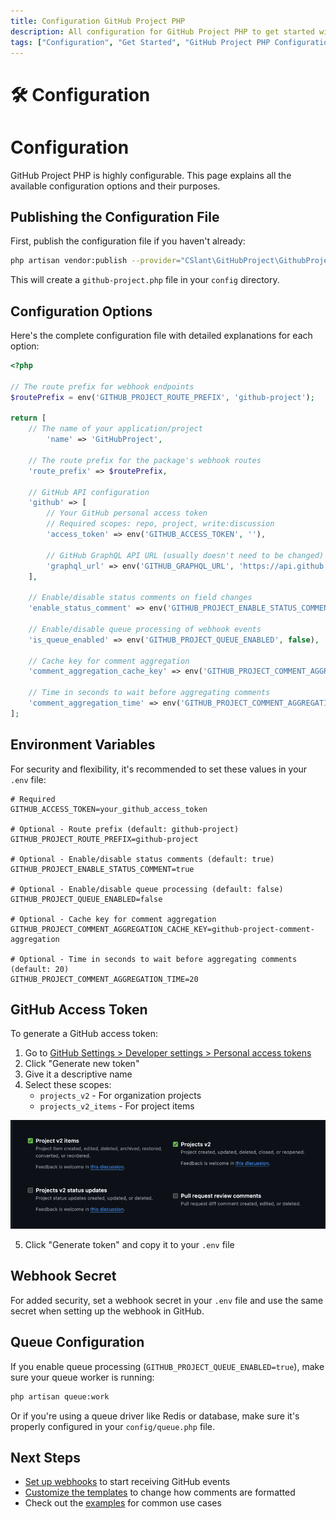 ```yaml
---
title: Configuration GitHub Project PHP
description: All configuration for GitHub Project PHP to get started with it. Create interactions, set up the environment, and get the package ready for use.
tags: ["Configuration", "Get Started", "GitHub Project PHP Configuration", "Create Interactions", "Environment Setup", "GitHub Project PHP", "GitHub Project PHP Started"]
---
```


<head>
  <meta name="robots" content="index,follow" />
  <meta name="author" content="CSlant" />
  <meta name="generator" content="Docusaurus" />
  <meta name="theme-color" content="#2e8555" />
  
  <link rel="canonical" href="https://docs.cslant.com/github-project-php/getting-started/configuration" />
  
  <meta property="og:title" content="Configuration GitHub Project PHP" />
  <meta property="og:description" content="All configuration for GitHub Project PHP to get started with it. Create interactions, set up the environment, and get the package ready for use." />
  <meta property="og:type" content="article" />
  <meta property="og:url" content="https://docs.cslant.com/github-project-php/getting-started/configuration" />
  <meta property="og:site_name" content="GitHub Project PHP Documentation" />
  <meta property="og:locale" content="en_US" />
  
  <meta name="twitter:card" content="summary_large_image" />
  <meta name="twitter:title" content="Configuration GitHub Project PHP" />
  <meta name="twitter:description" content="All configuration for GitHub Project PHP to get started with it. Create interactions, set up the environment, and get the package ready for use." />
  <meta name="twitter:creator" content="@cslantofficial" />
  <meta name="twitter:site" content="@cslantofficial" />
  
  <meta name="format-detection" content="telephone=no" />
  <meta name="mobile-web-app-capable" content="yes" />
  <meta name="apple-mobile-web-app-capable" content="yes" />
  <meta name="apple-mobile-web-app-status-bar-style" content="default" />
  
  <meta property="article:published_time" content="2025-07-21T00:00:00Z" />
  <meta property="article:modified_time" content="2025-07-21T00:00:00Z" />
  <meta property="article:author" content="CSlant" />
  <meta property="article:section" content="Documentation" />
  
</head>

# 🛠 Configuration

# Configuration

GitHub Project PHP is highly configurable. This page explains all the available configuration options and their purposes.

## Publishing the Configuration File

First, publish the configuration file if you haven't already:

```bash
php artisan vendor:publish --provider="CSlant\GitHubProject\GithubProjectServiceProvider" --tag="config"
```

This will create a `github-project.php` file in your `config` directory.

## Configuration Options

Here's the complete configuration file with detailed explanations for each option:

```php title="config/github-project.php"
<?php

// The route prefix for webhook endpoints
$routePrefix = env('GITHUB_PROJECT_ROUTE_PREFIX', 'github-project');

return [
    // The name of your application/project
        'name' => 'GitHubProject',

    // The route prefix for the package's webhook routes
    'route_prefix' => $routePrefix,

    // GitHub API configuration
    'github' => [
        // Your GitHub personal access token
        // Required scopes: repo, project, write:discussion
        'access_token' => env('GITHUB_ACCESS_TOKEN', ''),
        
        // GitHub GraphQL API URL (usually doesn't need to be changed)
        'graphql_url' => env('GITHUB_GRAPHQL_URL', 'https://api.github.com/graphql'),
    ],

    // Enable/disable status comments on field changes
    'enable_status_comment' => env('GITHUB_PROJECT_ENABLE_STATUS_COMMENT', false),

    // Enable/disable queue processing of webhook events
    'is_queue_enabled' => env('GITHUB_PROJECT_QUEUE_ENABLED', false),
    
    // Cache key for comment aggregation
    'comment_aggregation_cache_key' => env('GITHUB_PROJECT_COMMENT_AGGREGATION_CACHE_KEY', 'github-project-comment-aggregation'),
    
    // Time in seconds to wait before aggregating comments
    'comment_aggregation_time' => env('GITHUB_PROJECT_COMMENT_AGGREGATION_TIME', 20),
];
```

## Environment Variables

For security and flexibility, it's recommended to set these values in your `.env` file:

```env
# Required
GITHUB_ACCESS_TOKEN=your_github_access_token

# Optional - Route prefix (default: github-project)
GITHUB_PROJECT_ROUTE_PREFIX=github-project

# Optional - Enable/disable status comments (default: true)
GITHUB_PROJECT_ENABLE_STATUS_COMMENT=true

# Optional - Enable/disable queue processing (default: false)
GITHUB_PROJECT_QUEUE_ENABLED=false

# Optional - Cache key for comment aggregation
GITHUB_PROJECT_COMMENT_AGGREGATION_CACHE_KEY=github-project-comment-aggregation

# Optional - Time in seconds to wait before aggregating comments (default: 20)
GITHUB_PROJECT_COMMENT_AGGREGATION_TIME=20
```

## GitHub Access Token

To generate a GitHub access token:

1. Go to [GitHub Settings > Developer settings > Personal access tokens](https://github.com/settings/tokens)
2. Click "Generate new token"
3. Give it a descriptive name
4. Select these scopes:
   - `projects_v2` - For organization projects
   - `projects_v2_items` - For project items
   
![select-scopes.png](../assets/select-scopes.png)

5. Click "Generate token" and copy it to your `.env` file

## Webhook Secret

For added security, set a webhook secret in your `.env` file and use the same secret when setting up the webhook in GitHub.

## Queue Configuration

If you enable queue processing (`GITHUB_PROJECT_QUEUE_ENABLED=true`), make sure your queue worker is running:

```bash
php artisan queue:work
```

Or if you're using a queue driver like Redis or database, make sure it's properly configured in your `config/queue.php` file.

## Next Steps

- [Set up webhooks](./webhook-setup) to start receiving GitHub events
- [Customize the templates](../advanced/templates) to change how comments are formatted
- Check out the [examples](../examples) for common use cases

